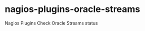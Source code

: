 nagios-plugins-oracle-streams
=============================

Nagios Plugins Check Oracle Streams status
